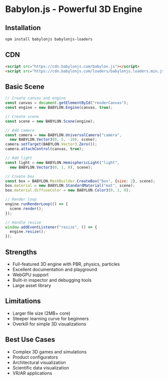 # Babylon.js - Powerful 3D Engine

## Installation
```bash
npm install babylonjs babylonjs-loaders
```

## CDN
```html
<script src="https://cdn.babylonjs.com/babylon.js"></script>
<script src="https://cdn.babylonjs.com/loaders/babylonjs.loaders.min.js"></script>
```

## Basic Scene
```javascript
// Create canvas and engine
const canvas = document.getElementById("renderCanvas");
const engine = new BABYLON.Engine(canvas, true);

// Create scene
const scene = new BABYLON.Scene(engine);

// Add camera
const camera = new BABYLON.UniversalCamera("camera",
  new BABYLON.Vector3(0, 5, -10), scene);
camera.setTarget(BABYLON.Vector3.Zero());
camera.attachControl(canvas, true);

// Add light
const light = new BABYLON.HemisphericLight("light",
  new BABYLON.Vector3(0, 1, 0), scene);

// Create box
const box = BABYLON.MeshBuilder.CreateBox("box", {size: 2}, scene);
box.material = new BABYLON.StandardMaterial("mat", scene);
box.material.diffuseColor = new BABYLON.Color3(0, 1, 0);

// Render loop
engine.runRenderLoop(() => {
  scene.render();
});

// Handle resize
window.addEventListener("resize", () => {
  engine.resize();
});
```

## Strengths
- Full-featured 3D engine with PBR, physics, particles
- Excellent documentation and playground
- WebGPU support
- Built-in inspector and debugging tools
- Large asset library

## Limitations
- Larger file size (2MB+ core)
- Steeper learning curve for beginners
- Overkill for simple 3D visualizations

## Best Use Cases
- Complex 3D games and simulations
- Product configurators
- Architectural visualization
- Scientific data visualization
- VR/AR applications